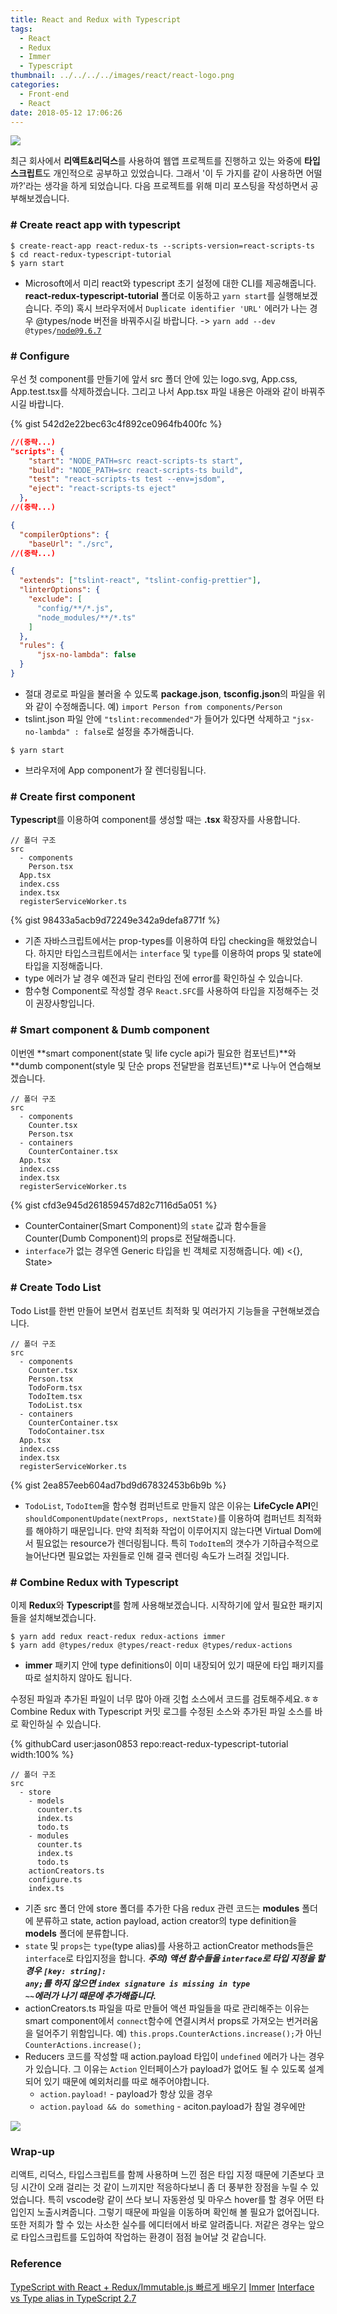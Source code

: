 ```yaml
---
title: React and Redux with Typescript
tags:
  - React
  - Redux
  - Immer
  - Typescript
thumbnail: ../../../../images/react/react-logo.png
categories:
  - Front-end
  - React
date: 2018-05-12 17:06:26
---
```



![](../../../../images/react/react-logo.png)

최근 회사에서 **리액트&리덕스**를 사용하여 웹앱 프로젝트를 진행하고 있는 와중에 **타입스크립트**도 개인적으로 공부하고 있었습니다. 그래서 '이 두 가지를 같이 사용하면 어떨까?'라는 생각을 하게 되었습니다. 다음 프로젝트를 위해 미리 포스팅을 작성하면서 공부해보겠습니다.

### # Create react app with typescript

``` shell
$ create-react-app react-redux-ts --scripts-version=react-scripts-ts
$ cd react-redux-typescript-tutorial
$ yarn start
```

* Microsoft에서 미리 react와 typescript 초기 설정에 대한 CLI를 제공해줍니다. **react-redux-typescript-tutorial** 폴더로 이동하고 <code>yarn start</code>를 실행해보겠습니다.
주의) 혹시 브라우저에서 <code>Duplicate identifier 'URL'</code> 에러가 나는 경우 @types/node 버전을 바꿔주시길 바랍니다. -> <code>yarn add --dev @types/node@9.6.7</code>

### # Configure

우선 첫 component를 만들기에 앞서 src 폴더 안에 있는 logo.svg, App.css, App.test.tsx를 삭제하겠습니다.
그리고 나서 App.tsx 파일 내용은 아래와 같이 바꿔주시길 바랍니다.

{% gist 542d2e22bec63c4f892ce0964fb400fc %}

``` json package.json
//(중략...)
"scripts": {
    "start": "NODE_PATH=src react-scripts-ts start",
    "build": "NODE_PATH=src react-scripts-ts build",
    "test": "react-scripts-ts test --env=jsdom",
    "eject": "react-scripts-ts eject"
  },
//(중략...)
```
``` json tsconfig.json
{
  "compilerOptions": {
    "baseUrl": "./src",
//(중략...)
```
``` json tslint.json
{
  "extends": ["tslint-react", "tslint-config-prettier"],
  "linterOptions": {
    "exclude": [
      "config/**/*.js",
      "node_modules/**/*.ts"
    ]
  },
  "rules": {
      "jsx-no-lambda": false
  }
}
```

* 절대 경로로 파일을 불러올 수 있도록 **package.json**, **tsconfig.json**의 파일을 위와 같이 수정해줍니다.
예) <code>import Person from components/Person</code>
* tslint.json 파일 안에 <code>"tslint:recommended"</code>가 들어가 있다면 삭제하고 <code>"jsx-no-lambda" : false</code>로 설정을 추가해줍니다.

``` shell
$ yarn start
```

* 브라우저에 App component가 잘 렌더링됩니다. 

### # Create first component

**Typescript**를 이용하여 component를 생성할 때는 **.tsx** 확장자를 사용합니다. 

``` plain
// 폴더 구조
src
  - components
    Person.tsx
  App.tsx
  index.css
  index.tsx
  registerServiceWorker.ts
```

{% gist 98433a5acb9d72249e342a9defa8771f %}

* 기존 자바스크립트에서는 prop-types를 이용하여 타입 checking을 해왔었습니다. 하지만 타입스크립트에서는 <code>interface</code> 및 <code>type</code>를 이용하여 props 및 state에 타입을 지정해줍니다.
* type 에러가 날 경우 예전과 달리 런타임 전에 error를 확인하실 수 있습니다.
* 함수형 Component로 작성할 경우 <code>React.SFC</code>를 사용하여 타입을 지정해주는 것이 권장사항입니다.

### # Smart component & Dumb component

이번엔 **smart component(state 및 life cycle api가 필요한 컴포넌트)**와 **dumb component(style 및 단순 props 전달받을 컴포넌트)**로 나누어 연습해보겠습니다.

``` plain
// 폴더 구조
src
  - components
    Counter.tsx
    Person.tsx
  - containers
    CounterContainer.tsx
  App.tsx
  index.css
  index.tsx
  registerServiceWorker.ts
```

{% gist cfd3e945d261859457d82c7116d5a051 %}

* CounterContainer(Smart Component)의 <code>state</code> 값과 함수들을 Counter(Dumb Component)의 props로 전달해줍니다.
* <code>interface</code>가 없는 경우엔 Generic 타입을 빈 객체로 지정해줍니다.
예) <{}, State>

### # Create Todo List

Todo List를 한번 만들어 보면서 컴포넌트 최적화 및 여러가지 기능들을 구현해보겠습니다.

``` plain
// 폴더 구조
src
  - components
    Counter.tsx
    Person.tsx
    TodoForm.tsx
    TodoItem.tsx
    TodoList.tsx
  - containers
    CounterContainer.tsx
    TodoContainer.tsx
  App.tsx
  index.css
  index.tsx
  registerServiceWorker.ts
```

{% gist 2ea857eeb604ad7bd9d67832453b6b9b %}

* <code>TodoList</code>, <code>TodoItem</code>을 함수형 컴퍼넌트로 만들지 않은 이유는 **LifeCycle API**인 <code>shouldComponentUpdate(nextProps, nextState)</code>를 이용하여 컴퍼넌트 최적화를 해야하기 때문입니다. 만약 최적화 작업이 이루어지지 않는다면 Virtual Dom에서 필요없는 resource가 렌더링됩니다. 특히 <code>TodoItem</code>의 갯수가 기하급수적으로 늘어난다면 필요없는 자원들로 인해 결국 렌더링 속도가 느려질 것입니다.

### # Combine Redux with Typescript

이제 **Redux**와 **Typescript**를 함께 사용해보겠습니다. 시작하기에 앞서 필요한 패키지들을 설치해보겠습니다.

``` shell
$ yarn add redux react-redux redux-actions immer
$ yarn add @types/redux @types/react-redux @types/redux-actions
```

* **immer** 패키지 안에 type definitions이 이미 내장되어 있기 때문에 타입 패키지를 따로 설치하지 않아도 됩니다.

수정된 파일과 추가된 파일이 너무 많아 아래 깃헙 소스에서 코드를 검토해주세요.ㅎㅎ
Combine Redux with Typescript 커밋 로그를 수정된 소스와 추가된 파일 소스를 바로 확인하실 수 있습니다.

{% githubCard user:jason0853 repo:react-redux-typescript-tutorial width:100% %}

``` shell
// 폴더 구조
src
  - store
    - models
      counter.ts
      index.ts
      todo.ts
    - modules
      counter.ts
      index.ts
      todo.ts
    actionCreators.ts
    configure.ts
    index.ts
```

* 기존 src 폴더 안에 store 폴더를 추가한 다음 redux 관련 코드는 **modules** 폴더에 분류하고 state, action payload, action creator의 type definition을 **models** 폴더에 분류합니다.
* <code>state</code> 및 <code>props</code>는 <code>type</code>(type alias)를 사용하고 actionCreator methods들은 <code>interface</code>로 타입지정을 합니다.
***주의) 액션 함수들을 <code>interface</code>로 타입 지정을 할 경우 <code>[key: string]: any;</code>를 하지 않으면 <code>index signature is missing in type ~~</code>에러가 나기 때문에 추가해줍니다.***
* actionCreators.ts 파일을 따로 만들어 액션 파일들을 따로 관리해주는 이유는 smart component에서 <code>connect</code>함수에 연결시켜서 props로 가져오는 번거러움을 덜어주기 위함입니다.
예) <code>this.props.CounterActions.increase();</code>가 아닌 <code>CounterActions.increase();</code>
* Reducers 코드를 작성할 때 action.payload 타입이 <code>undefined</code> 에러가 나는 경우가 있습니다. 그 이유는 <code>Action</code> 인터페이스가 payload가 없어도 될 수 있도록 설계되어 있기 때문에 예외처리를 따로 해주어야합니다.
  * <code>action.payload!</code> - payload가 항상 있을 경우
  * <code>action.payload && do something</code> - aciton.payload가 참일 경우에만

![](../../../../images/react/react-redux-typescript-tutorial.png)


### Wrap-up

리액트, 리덕스, 타입스크립트를 함께 사용하며 느낀 점은 타입 지정 때문에 기존보다 코딩 시간이 오래 걸리는 것 같이 느끼지만 적응하다보니 좀 더 풍부한 장점을 누릴 수 있었습니다. 특히 vscode랑 같이 쓰다 보니 자동완성 및 마우스 hover를 할 경우 어떤 타입인지 노출시켜줍니다. 그렇기 때문에 파일을 이동하며 확인해 볼 필요가 없어집니다. 또한 저희가 할 수 있는 사소한 실수를 에디터에서 바로 알려줍니다. 저같은 경우는 앞으로 타입스크립트를 도입하여 작업하는 환경이 점점 늘어날 것 같습니다.

### Reference

[TypeScript with React + Redux/Immutable.js 빠르게 배우기](https://velopert.com/3595)
[Immer](https://github.com/mweststrate/immer)
[Interface vs Type alias in TypeScript 2.7](https://medium.com/@martin_hotell/interface-vs-type-alias-in-typescript-2-7-2a8f1777af4c)